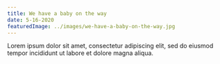 ```yaml
---
title: We have a baby on the way
date: 5-16-2020
featuredImage: ../images/we-have-a-baby-on-the-way.jpg
---
```


Lorem ipsum dolor sit amet, consectetur adipiscing elit, sed do eiusmod tempor incididunt ut labore et dolore magna aliqua.
